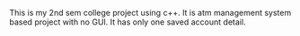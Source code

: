 This is  my 2nd sem college project using c++.
It is atm management system based project with no GUI.
It has only one saved account detail.
